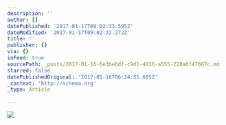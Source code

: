 ```yaml
---
description: ''
author: []
datePublished: '2017-01-17T09:02:33.595Z'
dateModified: '2017-01-17T09:02:32.272Z'
title: ''
publisher: {}
via: {}
inFeed: true
sourcePath: _posts/2017-01-16-6e3be6df-c9d1-4836-a555-228a6f47667c.md
starred: false
datePublishedOriginal: '2017-01-16T06:24:55.605Z'
_context: 'http://schema.org'
_type: Article

---
```

![](https://the-grid-user-content.s3-us-west-2.amazonaws.com/25851486-d977-450f-83fa-165fac371452.jpg)